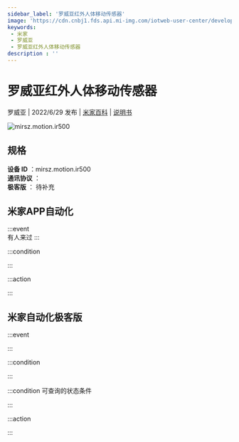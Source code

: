 ```yaml
---
sidebar_label: '罗威亚红外人体移动传感器'
image: 'https://cdn.cnbj1.fds.api.mi-img.com/iotweb-user-center/developer_1679068029593E7R6eniL.png?GalaxyAccessKeyId=AKVGLQWBOVIRQ3XLEW&Expires=9223372036854775807&Signature=KfZToQxLr1AvuU3cXSZZuxw64cI='
keywords: 
 - 米家
 - 罗威亚
 - 罗威亚红外人体移动传感器
description : ''
---
```

# 罗威亚红外人体移动传感器

罗威亚 | 2022/6/29 发布 | [米家百科](https://home.mi.com/webapp/content/baike/product/index.html?model=mirsz.motion.ir500) | [说明书](https://home.mi.com/views/introduction.html?model=mirsz.motion.ir500&region=cn)

![mirsz.motion.ir500](https://cdn.cnbj1.fds.api.mi-img.com/iotweb-user-center/developer_1679068029593E7R6eniL.png?GalaxyAccessKeyId=AKVGLQWBOVIRQ3XLEW&Expires=9223372036854775807&Signature=KfZToQxLr1AvuU3cXSZZuxw64cI=)

## 规格  
> 
**设备 ID** ：mirsz.motion.ir500  
**通讯协议** ：  
**极客版**  ： 待补充 


## 米家APP自动化  

:::event  
有人来过
:::

:::condition  

:::

:::action   

:::

## 米家自动化极客版  

:::event  

:::

:::condition  

:::

:::condition 可查询的状态条件  

:::

:::action  

:::

        
